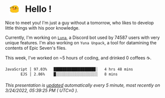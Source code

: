 <h1>   <img src="./spoink.gif" style="vertical-align:middle;" width="30px">   Hello ! </h1>

Nice to meet you! I'm just a guy without a tomorrow, who likes to develop little things with his poor knowledge.

Currently, I'm working on <a href='https://github.com/Asgarrrr/Luna'>`Luna`</a>, a Discord bot used by 74587 users with very unique features. I'm also working on `Yuna Unpack`, a tool for datamining the contents of Epic Seven's files.

This week, I've worked on ~5 hours of coding, and drinked 0 coffees ☕.

```
JavaScript │ 97.03%   ███████████████████░   4 hrs 48 mins
       EJS │ 2.86%    █░░░░░░░░░░░░░░░░░░░   8 mins
```

###### This presentation is [updated](https://github.com/Asgarrrr) automatically every 5 minute, most recently on 3/24/2022, 05:39:25 PM ( UTC±0 ).